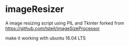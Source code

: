 # imageResizer
A image resizing script using PIL and Tkinter forked from https://github.com/tstejl/imageSizeProcessor

make it working with ubuntu 16.04 LTS
